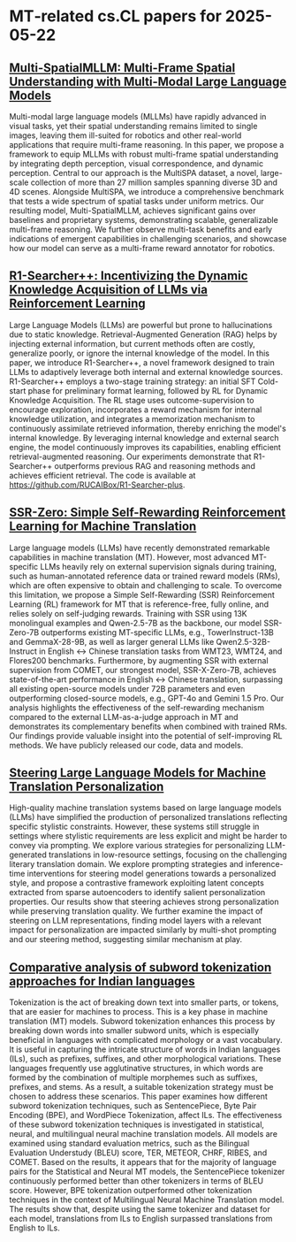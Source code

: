 # MT‑related cs.CL papers for 2025-05-22

## [Multi-SpatialMLLM: Multi-Frame Spatial Understanding with Multi-Modal Large Language Models](http://arxiv.org/pdf/2505.17015v1)

Multi-modal large language models (MLLMs) have rapidly advanced in visual tasks, yet their spatial understanding remains limited to single images, leaving them ill-suited for robotics and other real-world applications that require multi-frame reasoning. In this paper, we propose a framework to equip MLLMs with robust multi-frame spatial understanding by integrating depth perception, visual correspondence, and dynamic perception. Central to our approach is the MultiSPA dataset, a novel, large-scale collection of more than 27 million samples spanning diverse 3D and 4D scenes. Alongside MultiSPA, we introduce a comprehensive benchmark that tests a wide spectrum of spatial tasks under uniform metrics. Our resulting model, Multi-SpatialMLLM, achieves significant gains over baselines and proprietary systems, demonstrating scalable, generalizable multi-frame reasoning. We further observe multi-task benefits and early indications of emergent capabilities in challenging scenarios, and showcase how our model can serve as a multi-frame reward annotator for robotics.

## [R1-Searcher++: Incentivizing the Dynamic Knowledge Acquisition of LLMs via Reinforcement Learning](http://arxiv.org/pdf/2505.17005v1)

Large Language Models (LLMs) are powerful but prone to hallucinations due to static knowledge. Retrieval-Augmented Generation (RAG) helps by injecting external information, but current methods often are costly, generalize poorly, or ignore the internal knowledge of the model. In this paper, we introduce R1-Searcher++, a novel framework designed to train LLMs to adaptively leverage both internal and external knowledge sources. R1-Searcher++ employs a two-stage training strategy: an initial SFT Cold-start phase for preliminary format learning, followed by RL for Dynamic Knowledge Acquisition. The RL stage uses outcome-supervision to encourage exploration, incorporates a reward mechanism for internal knowledge utilization, and integrates a memorization mechanism to continuously assimilate retrieved information, thereby enriching the model's internal knowledge. By leveraging internal knowledge and external search engine, the model continuously improves its capabilities, enabling efficient retrieval-augmented reasoning. Our experiments demonstrate that R1-Searcher++ outperforms previous RAG and reasoning methods and achieves efficient retrieval. The code is available at https://github.com/RUCAIBox/R1-Searcher-plus.

## [SSR-Zero: Simple Self-Rewarding Reinforcement Learning for Machine Translation](http://arxiv.org/pdf/2505.16637v1)

Large language models (LLMs) have recently demonstrated remarkable capabilities in machine translation (MT). However, most advanced MT-specific LLMs heavily rely on external supervision signals during training, such as human-annotated reference data or trained reward models (RMs), which are often expensive to obtain and challenging to scale. To overcome this limitation, we propose a Simple Self-Rewarding (SSR) Reinforcement Learning (RL) framework for MT that is reference-free, fully online, and relies solely on self-judging rewards. Training with SSR using 13K monolingual examples and Qwen-2.5-7B as the backbone, our model SSR-Zero-7B outperforms existing MT-specific LLMs, e.g., TowerInstruct-13B and GemmaX-28-9B, as well as larger general LLMs like Qwen2.5-32B-Instruct in English $\leftrightarrow$ Chinese translation tasks from WMT23, WMT24, and Flores200 benchmarks. Furthermore, by augmenting SSR with external supervision from COMET, our strongest model, SSR-X-Zero-7B, achieves state-of-the-art performance in English $\leftrightarrow$ Chinese translation, surpassing all existing open-source models under 72B parameters and even outperforming closed-source models, e.g., GPT-4o and Gemini 1.5 Pro. Our analysis highlights the effectiveness of the self-rewarding mechanism compared to the external LLM-as-a-judge approach in MT and demonstrates its complementary benefits when combined with trained RMs. Our findings provide valuable insight into the potential of self-improving RL methods. We have publicly released our code, data and models.

## [Steering Large Language Models for Machine Translation Personalization](http://arxiv.org/pdf/2505.16612v1)

High-quality machine translation systems based on large language models (LLMs) have simplified the production of personalized translations reflecting specific stylistic constraints. However, these systems still struggle in settings where stylistic requirements are less explicit and might be harder to convey via prompting. We explore various strategies for personalizing LLM-generated translations in low-resource settings, focusing on the challenging literary translation domain. We explore prompting strategies and inference-time interventions for steering model generations towards a personalized style, and propose a contrastive framework exploiting latent concepts extracted from sparse autoencoders to identify salient personalization properties. Our results show that steering achieves strong personalization while preserving translation quality. We further examine the impact of steering on LLM representations, finding model layers with a relevant impact for personalization are impacted similarly by multi-shot prompting and our steering method, suggesting similar mechanism at play.

## [Comparative analysis of subword tokenization approaches for Indian languages](http://arxiv.org/pdf/2505.16868v1)

Tokenization is the act of breaking down text into smaller parts, or tokens, that are easier for machines to process. This is a key phase in machine translation (MT) models. Subword tokenization enhances this process by breaking down words into smaller subword units, which is especially beneficial in languages with complicated morphology or a vast vocabulary. It is useful in capturing the intricate structure of words in Indian languages (ILs), such as prefixes, suffixes, and other morphological variations. These languages frequently use agglutinative structures, in which words are formed by the combination of multiple morphemes such as suffixes, prefixes, and stems. As a result, a suitable tokenization strategy must be chosen to address these scenarios. This paper examines how different subword tokenization techniques, such as SentencePiece, Byte Pair Encoding (BPE), and WordPiece Tokenization, affect ILs. The effectiveness of these subword tokenization techniques is investigated in statistical, neural, and multilingual neural machine translation models. All models are examined using standard evaluation metrics, such as the Bilingual Evaluation Understudy (BLEU) score, TER, METEOR, CHRF, RIBES, and COMET. Based on the results, it appears that for the majority of language pairs for the Statistical and Neural MT models, the SentencePiece tokenizer continuously performed better than other tokenizers in terms of BLEU score. However, BPE tokenization outperformed other tokenization techniques in the context of Multilingual Neural Machine Translation model. The results show that, despite using the same tokenizer and dataset for each model, translations from ILs to English surpassed translations from English to ILs.

